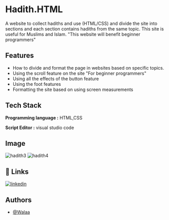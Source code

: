 
# Hadith.HTML 
A website to collect hadiths and use (HTML/CSS) and divide the site into sections and each section contains hadiths from the same topic.
This site is useful for Muslims and Islam.
"This website will benefit beginner programmers"


## Features

- How to divide and format the page in websites based on specific topics.
- Using the scroll feature on the site "For beginner programmers"
- Using all the effects of the button feature
- Using the foot features
- Formatting the site based on using screen measurements

## Tech Stack

**Programming language :** HTML,CSS

**Script Editor :** visual studio code


## Image

 ![hadith3](https://github.com/user-attachments/assets/c2d7fd61-eefe-45c7-9ed2-c76986d962c3)
   ![hadith4](https://github.com/user-attachments/assets/db47d425-be3e-4e05-88f5-32ccb0c99084) 



## 🔗 Links

[![linkedin](https://img.shields.io/badge/linkedin-0A66C2?style=for-the-badge&logo=linkedin&logoColor=white)](https://www.linkedin.com/in/walaa-saad-695109206)


## Authors
- [@Walaa](https://WWW.github.com/Walaachabab)






  


